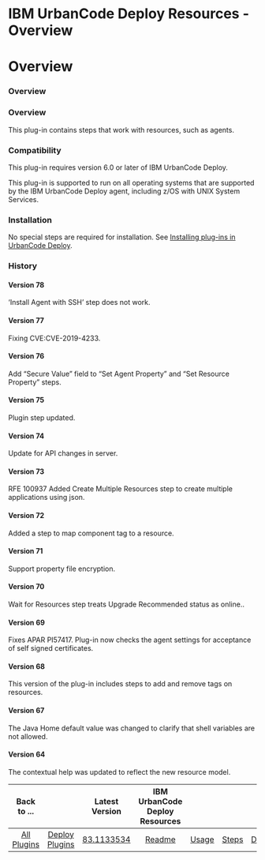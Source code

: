
IBM UrbanCode Deploy Resources - Overview
=========================================

# Overview


### Overview




### Overview

This plug-in contains steps that work with resources, such as agents.

### Compatibility

This plug-in requires version 6.0 or later of IBM UrbanCode Deploy.

This plug-in is supported to run on all operating systems that are supported by the IBM UrbanCode Deploy agent, including z/OS with UNIX System Services.

### Installation

No special steps are required for installation. See [Installing plug-ins in UrbanCode Deploy](https://community.ibm.com/community/user/wasdevops/blogs/laurel-dickson-bull1/2022/06/13/install-plugins "Installing plug-ins in UrbanCode Deploy").

### History

#### Version 78

‘Install Agent with SSH’ step does not work.

#### Version 77

Fixing CVE:CVE-2019-4233.

#### Version 76

Add “Secure Value” field to “Set Agent Property” and “Set Resource Property” steps.

#### Version 75

Plugin step updated.

#### Version 74

Update for API changes in server.

#### Version 73

RFE 100937 Added Create Multiple Resources step to create multiple applications using json.

#### Version 72

Added a step to map component tag to a resource.

#### Version 71

Support property file encryption.

#### Version 70

Wait for Resources step treats Upgrade Recommended status as online..

#### Version 69

Fixes APAR PI57417. Plug-in now checks the agent settings for acceptance of self signed certificates.

#### Version 68

This version of the plug-in includes steps to add and remove tags on resources.

#### Version 67

The Java Home default value was changed to clarify that shell variables are not allowed.

#### Version 64

The contextual help was updated to reflect the new resource model.


|Back to ...||Latest Version|IBM UrbanCode Deploy Resources ||||
| :---: | :---: | :---: | :---: | :---: | :---: | :---: |
|[All Plugins](../../index.md)|[Deploy Plugins](../README.md)|[83.1133534](https://raw.githubusercontent.com/UrbanCode/IBM-UCD-PLUGINS/main/files/uDeploy-Resource/ucd-uDeploy-Resource-83.1133534.zip)|[Readme](README.md)|[Usage](usage.md)|[Steps](steps.md)|[Downloads](downloads.md)|
